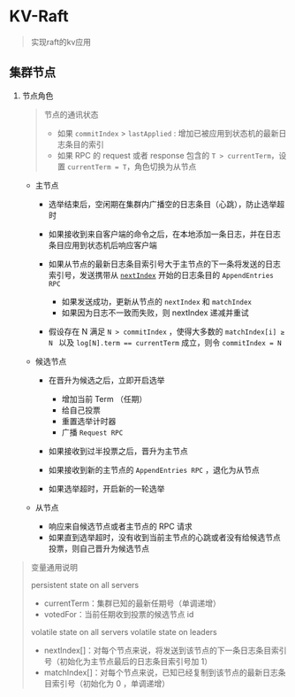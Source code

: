 # KV-Raft

> 实现raft的kv应用

## 集群节点

1. 节点角色
   > 节点的通讯状态
   >
   > - 如果 `commitIndex` > `lastApplied` : 增加已被应用到状态机的最新日志条目的索引
   > - 如果 RPC 的 request 或者 response 包含的 `T > currentTerm`，设置 `currentTerm = T`，角色切换为从节点

    - 主节点

        - 选举结束后，空闲期在集群内广播空的日志条目（心跳），防止选举超时
        - 如果接收到来自客户端的命令之后，在本地添加一条日志，并在日志条目应用到状态机后响应客户端
        - 如果从节点的最新日志条目索引号大于主节点的下一条将发送的日志索引号，发送携带从 [`nextIndex`](#nextIndex)
          开始的日志条目的 `AppendEntries RPC`

            - 如果发送成功，更新从节点的 `nextIndex` 和 `matchIndex`
            - 如果因为日志不一致而失败，则 nextIndex 递减并重试
        - 假设存在 N 满足 `N > commitIndex` ，使得大多数的 `matchIndex[i] ≥ N ` 以及 `log[N].term == currentTerm`
          成立，则令 `commitIndex = N`

    - 候选节点

        - 在晋升为候选之后，立即开启选举

            - 增加当前 Term （任期）
            - 给自己投票
            - 重置选举计时器
            - 广播 `Request RPC`

        - 如果接收到过半投票之后，晋升为主节点
        - 如果接收到新的主节点的 `AppendEntries RPC` ，退化为从节点
        - 如果选举超时，开启新的一轮选举

    - 从节点

        - 响应来自候选节点或者主节点的 RPC 请求
        - 如果直到选举超时，没有收到当前主节点的心跳或者没有给候选节点投票，则自己晋升为候选节点

> 变量通用说明
>
> persistent state on all servers
>
> - <span id = "currentTerm">currentTerm</span>：集群已知的最新任期号（单调递增）
> - <span id = "votedFor">votedFor</span>：当前任期收到投票的候选节点 id
>
> volatile state on all servers
> volatile state on leaders
> - <span id = "nextIndex">nextIndex[]</span>：对每个节点来说，将发送到该节点的下一条日志条目索引号（初始化为主节点最后的日志条目索引号加
    1）
> - <span id = "matchIndex">matchIndex[]</span>：对每个节点来说，已知已经复制到该节点的最新日志条目索引号（初始化为 0
    ，单调递增）
      
    